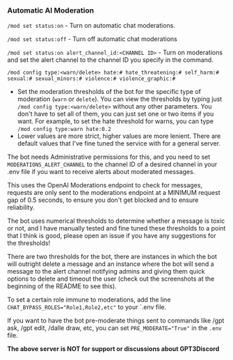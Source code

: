 ### Automatic AI Moderation  
  
`/mod set status:on` - Turn on automatic chat moderations.   
  
`/mod set status:off` - Turn off automatic chat moderations  
  
`/mod set status:on alert_channel_id:<CHANNEL ID>` - Turn on moderations and set the alert channel to the channel ID you specify in the command.  
  
`/mod config type:<warn/delete> hate:# hate_threatening:# self_harm:# sexual:# sexual_minors:# violence:# violence_graphic:#`  
- Set the moderation thresholds of the bot for the specific type of moderation (`warn` or `delete`). You can view the thresholds by typing just `/mod config type:<warn/delete>` without any other parameters. You don't have to set all of them, you can just set one or two items if you want. For example, to set the hate threshold for warns, you can type `/mod config type:warn hate:0.2`  
- Lower values are more strict, higher values are more lenient. There are default values that I've fine tuned the service with for a general server.  
  
The bot needs Administrative permissions for this, and you need to set `MODERATIONS_ALERT_CHANNEL` to the channel ID of a desired channel in your .env file if you want to receive alerts about moderated messages.  
  
This uses the OpenAI Moderations endpoint to check for messages, requests are only sent to the moderations endpoint at a MINIMUM request gap of 0.5 seconds, to ensure you don't get blocked and to ensure reliability.   
  
The bot uses numerical thresholds to determine whether a message is toxic or not, and I have manually tested and fine tuned these thresholds to a point that I think is good, please open an issue if you have any suggestions for the thresholds!  
  
There are two thresholds for the bot, there are instances in which the bot will outright delete a message and an instance where the bot will send a message to the alert channel notifying admins and giving them quick options to delete and timeout the user (check out the screenshots at the beginning of the README to see this).  
  
To set a certain role immune to moderations, add the line `CHAT_BYPASS_ROLES="Role1,Role2,etc"` to your `.env file.  

If you want to have the bot pre-moderate things sent to commands like /gpt ask, /gpt edit, /dalle draw, etc, you can set `PRE_MODERATE="True"` in the `.env` file.

**The above server is NOT for support or discussions about GPT3Discord**  
  
